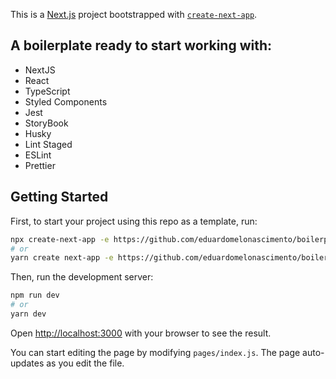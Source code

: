 This is a [Next.js](https://nextjs.org/) project bootstrapped with [`create-next-app`](https://github.com/vercel/next.js/tree/canary/packages/create-next-app).

## A boilerplate ready to start working with:

   - NextJS
   - React
   - TypeScript
   - Styled Components
   - Jest
   - StoryBook
   - Husky
   - Lint Staged
   - ESLint
   - Prettier

## Getting Started

First, to start your project using this repo as a template, run:

```bash
npx create-next-app -e https://github.com/eduardomelonascimento/boilerplate-next
# or
yarn create next-app -e https://github.com/eduardomelonascimento/boilerplate-next
```

Then, run the development server:

```bash
npm run dev
# or
yarn dev
```

Open [http://localhost:3000](http://localhost:3000) with your browser to see the result.

You can start editing the page by modifying `pages/index.js`. The page auto-updates as you edit the file.
